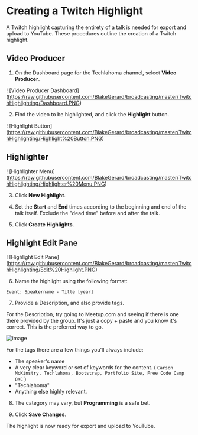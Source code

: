 # Creating a Twitch Highlight
A Twitch highlight capturing the entirety of a talk is needed for export and upload to YouTube. These procedures outline the creation of a Twitch highlight. 

## Video Producer
1. On the Dashboard page for the Techlahoma channel, select **Video Producer**.

! [Video Producer Dashboard] (https://raw.githubusercontent.com/BlakeGerard/broadcasting/master/TwitchHighlighting/Dashboard.PNG)

2. Find the video to be highlighted, and click the **Highlight** button.

! [Highlight Button] (https://raw.githubusercontent.com/BlakeGerard/broadcasting/master/TwitchHighlighting/Highlight%20Button.PNG)

## Highlighter

! [Highlighter Menu] (https://raw.githubusercontent.com/BlakeGerard/broadcasting/master/TwitchHighlighting/Highlighter%20Menu.PNG)

3. Click **New Highlight**.

4. Set the **Start** and **End** times according to the beginning and end of the talk itself. Exclude the "dead time" before and after the talk.

5. Click **Create Highlights**. 

## Highlight Edit Pane

! [Highlight Edit Pane] (https://raw.githubusercontent.com/BlakeGerard/broadcasting/master/TwitchHighlighting/Edit%20Highlight.PNG)

6. Name the highlight using the following format:

```
Event: Speakername - Title [year]
```

7. Provide a Description, and also provide tags. 

For the Description, try going to Meetup.com and seeing if there is one there provided by the group. It's just a copy + paste and you know it's correct. This is the preferred way to go.

![image](https://user-images.githubusercontent.com/954596/32418141-e38ceb7e-c229-11e7-8aee-db87bc569737.png)


For the tags there are a few things you'll always include:
 * The speaker's name
 * A very clear keyword or set of keywords for the content. ( `Carson McKinstry, Techlahoma, Bootstrap, Portfolio Site, Free Code Camp OKC` )
 * "Techlahoma"
 * Anything else highly relevant.

8. The category may vary, but **Programming** is a safe bet.

9. Click **Save Changes**.

The highlight is now ready for export and upload to YouTube.